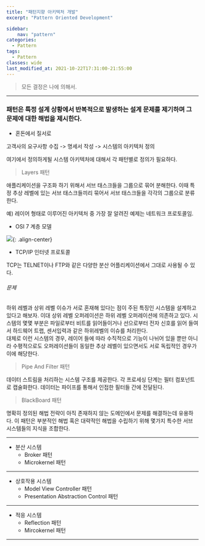 ```yaml
---
title: "패턴지향 아키텍처 개발"
excerpt: "Pattern Oriented Development"

sidebar:
    nav: "pattern"
categories:
  - Pattern
tags:
  - Pattern 
classes: wide
last_modified_at: 2021-10-22T17:31:00-21:55:00
---
```


> 모든 결정은 나에 의해서. 

***

### 패턴은 특정 설계 상황에서 반복적으로 발생하는 설계 문제를 제기하며 그 문제에 대한 해법을 제시한다. 

- 혼돈에서 질서로 

고객사의 요구사항 수집 -> 명세서 작성 -> 시스템의 아키텍처 정의   

여기에서 정의하게될 시스템 아키텍처에 대해서 각 패턴별로 정의가 필요하다. 

> Layers 패턴  

애플리케이션을 구조화 하기 위해서 서브 태스크들을 그룹으로 묶어 분해한다. 이때 특정 추상 레벨에 있는 서브 태스크들끼리 묶어서 서브 태스크들을 각각의 그룹으로 분류한다.   

예) 레이어 형태로 이루어진 아키텍처 중 가장 잘 알려진 예제는 네트워크 프로토콜임.   

- OSI 7 계층 모델

![](https://keepinmindsh.github.io/lines/assets/img/OCI_7layers.png){: .align-center} 

- TCP/IP 인터넷 프로토콜 

TCP는 TELNET이나 FTP와 같은 다양한 분산 어플리케이션에서 그대로 사용될 수 있다. 

###### 문제 

하위 레벨과 상위 레벨 이슈가 서로 혼재해 있다는 점이 주된 특징인 시스템을 설계하고 있다고 해보자. 이대 상위 레벨 오퍼레이션은 하위 레벨 오퍼레이션에 의존하고 있다. 
시스템의 몇몇 부분은 파일로부터 비트를 읽어들이거나 선으로부터 전자 신호를 읽어 들여서 하드웨어 트랩, 센서입력과 같은 하위레벨의 이슈를 처리한다.  
대체로 이런 시스템의 경우, 레이어 들에 따라 수직적으로 기능이 나뉘어 있을 뿐만 아니라 수평적으로도 오퍼레이션들이 동일한 추상 레벨이 있으면서도 서로 독립적인 경우가 이에 해당한다. 

> Pipe And Filter 패턴  

데이터 스트림을 처리하는 시스템 구조를 제공한다. 각 프로세싱 단계는 필터 컴포넌트로 캡술화한다. 데이터는 파이프를 통해서 인접한 필터들 간에 전달된다. 


> BlackBoard 패턴  

명확히 정의된 해법 전략이 아직 존재하지 않는 도메인에서 문제를 해결하는데 유용하다. 이 패턴은 부분적인 해법 혹은 대략적인 해법을 수립하기 위해 몇가지 특수한 서브 시스템들의 지식을 조합한다. 


***

- 분산 시스템 
	- Broker 패턴
	- Microkernel 패턴 

***

- 상호작용 시스템 
	- Model View Controller 패턴 
	- Presentation Abstraction Control 패턴

***

- 적응 시스템 
	- Reflection 패턴 
	- Mircokernel 패턴 

***

